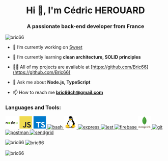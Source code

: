 <h1 align="center">Hi 👋, I'm Cédric HEROUARD</h1>
<h3 align="center">A passionate back-end developer from France</h3>

<p align="left"> <img src="https://komarev.com/ghpvc/?username=bric66&label=Profile%20views&color=0e75b6&style=flat" alt="bric66" /> </p>

<!--<p align="left"> <a href="https://github.com/ryo-ma/github-profile-trophy"><img src="https://github-profile-trophy.vercel.app/?username=bric66" alt="bric66" /></a> </p>-->

- 🔭 I’m currently working on [Sweet](https://github.com/AntonioliBenjamin/Sweet)

- 🌱 I’m currently learning **clean architecture, SOLID principles**

- 👨‍💻 All of my projects are available at [https://github.com/Bric66](https://github.com/Bric66)

- 💬 Ask me about **Node.js, TypeScript**

- 📫 How to reach me **bric66ch@gmail.com**

<h3 align="left">Languages and Tools:</h3>

   <p align="left"> <!--LOGO-NODEJS--> <a href="https://nodejs.org" target="_blank" rel="noreferrer"> <img src="https://raw.githubusercontent.com/devicons/devicon/master/icons/nodejs/nodejs-original-wordmark.svg" alt="nodejs" width="40" height="40"/> </a>
  <!--LOGO-JS-->  <a href="https://developer.mozilla.org/en-US/docs/Web/JavaScript" target="_blank" rel="noreferrer"> <img src="https://raw.githubusercontent.com/devicons/devicon/master/icons/javascript/javascript-original.svg" alt="javascript" width="40" height="40"/> </a> 
  <!--LOGO-TYPESCRIPT-->  <a href="https://www.typescriptlang.org/" target="_blank" rel="noreferrer"> <img src="https://raw.githubusercontent.com/devicons/devicon/master/icons/typescript/typescript-original.svg" alt="typescript" width="40" height="40"/> </a>
  <!--LOGO-BASH-->  <a href="https://www.gnu.org/software/bash/" target="_blank" rel="noreferrer"> <img src="https://www.vectorlogo.zone/logos/gnu_bash/gnu_bash-icon.svg" alt="bash" width="40" height="40"/> </a>
  <!--LOGO-LINUX-->  <a href="https://www.linux.org/" target="_blank" rel="noreferrer"> <img src="https://raw.githubusercontent.com/devicons/devicon/master/icons/linux/linux-original.svg" alt="linux" width="40" height="40"/> </a>
  <!--LOGO-EXPRESSJS-->  <a href="https://expressjs.com" target="_blank" rel="noreferrer"> 
<img src="https://user-images.githubusercontent.com/115704191/209804279-5f5df47f-6201-4847-a41d-af6caf08b06c.png" alt="express" width="40" height="40"/> </a>
  <!--LOGO-JEST-->  <a href="https://jestjs.io" target="_blank" rel="noreferrer"> <img src="https://www.vectorlogo.zone/logos/jestjsio/jestjsio-icon.svg" alt="jest" width="40" height="40"/> </a>
  <!--LOGO-FIREBASE-->  <a href="https://firebase.google.com/" target="_blank" rel="noreferrer"> <img src="https://www.vectorlogo.zone/logos/firebase/firebase-icon.svg" alt="firebase" width="40" height="40"/> </a>
<!--LOGO-MONGODB-->  <a href="https://www.mongodb.com/" target="_blank" rel="noreferrer"> <img src="https://raw.githubusercontent.com/devicons/devicon/master/icons/mongodb/mongodb-original-wordmark.svg" alt="mongodb" width="40" height="40"/> </a> 
   <!--LOGO-GIT-->  <a href="https://git-scm.com/" target="_blank" rel="noreferrer"> <img src="https://www.vectorlogo.zone/logos/git-scm/git-scm-icon.svg" alt="git" width="40" height="40"/> </a>
<!--LOGO-POSTMAN-->  <a href="https://postman.com" target="_blank" rel="noreferrer"> <img src="https://www.vectorlogo.zone/logos/getpostman/getpostman-icon.svg" alt="postman" width="40" height="40"/> </a>
  <!--LOGO-SENDGRID-->  <a href="[https://postman.com](https://sendgrid.com/)" target="_blank" rel="noreferrer"> <img src="https://user-images.githubusercontent.com/115704191/209805849-fe6a542d-3381-4c98-af0d-48edc0a96c31.png" alt="sendgrid" width="40" height="40"/> </a>
  
 </p>


<p><img align="left" src="https://github-readme-stats.vercel.app/api/top-langs?username=bric66&show_icons=true&locale=en&layout=compact" alt="bric66" /></p>

<p>&nbsp;<img align="center" src="https://github-readme-stats.vercel.app/api?username=bric66&show_icons=true&locale=en" alt="bric66" /></p>

<p><img align="center" src="https://github-readme-streak-stats.herokuapp.com/?user=bric66&" alt="bric66" /></p>
